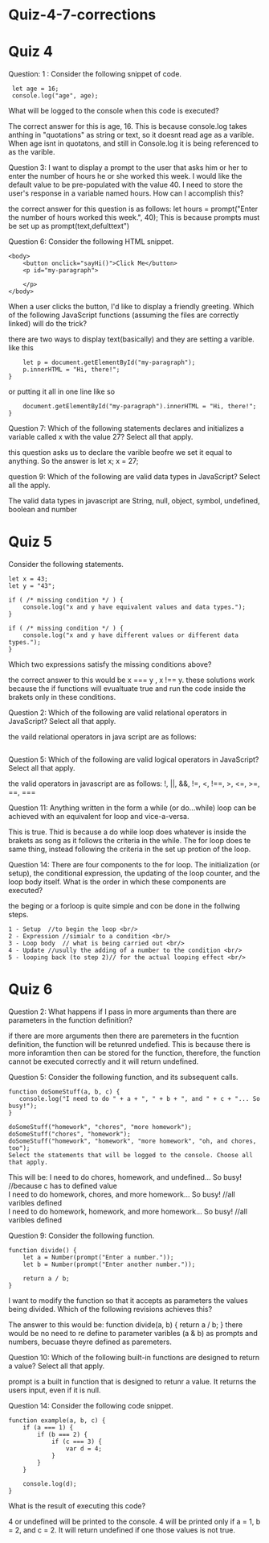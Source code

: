 # Quiz-4-7-corrections

# Quiz 4

 Question: 1 : Consider the following snippet of code.
 ```
  let age = 16;
  console.log("age", age);
  ```
  What will be logged to the console when this code is executed?

The correct answer for this is age, 16. This is because console.log takes anthing in "quotations" as string or text, so it doesnt read age 
as a varible. When age isnt in quotatons, and still in Console.log it is being referenced to as the varible. 

 Question 3: I want to display a prompt to the user that asks him or her to enter the number of hours he or she worked this week. 
 I would like the default value to be pre-populated with the value 40. I need to store the user's response in a variable named hours.
How can I accomplish this?

the correct answer for this question is as follows: 
let hours = prompt("Enter the number of hours worked this week.", 40); This is because prompts must be set up as prompt(text,defulttext")

Question 6: Consider the following HTML snippet.
```
<body>
    <button onclick="sayHi()">Click Me</button>
    <p id="my-paragraph">

    </p>
</body>
```
When a user clicks the button, I'd like to display a friendly greeting. Which of the following JavaScript functions 
(assuming the files are correctly linked) will do the trick? 

there are two ways to display text(basically) and they are setting a varible. like this 
```function sayHi() {
    let p = document.getElementById("my-paragraph");
    p.innerHTML = "Hi, there!";
}
```

or putting it all in one line like so
```function sayHi() {
    document.getElementById("my-paragraph").innerHTML = "Hi, there!";
}
```
Question 7: Which of the following statements declares and initializes a variable called x with the value 27? Select all that apply.

this question asks us to declare the varible beofre we set it equal to anything. So the answer is 
let x; 
x = 27; 

question 9: Which of the following are valid data types in JavaScript? Select all the apply.

The valid data types in javascript are String, null, object, symbol, undefined, boolean and number 

# Quiz 5

Consider the following statements.
```
let x = 43;
let y = "43";

if ( /* missing condition */ ) {
    console.log("x and y have equivalent values and data types.");
}

if ( /* missing condition */ ) {
    console.log("x and y have different values or different data types.");
}
```
Which two expressions satisfy the missing conditions above?

the correct answer to this would be x === y , x !== y. these solutions work because the if functions will evualtuate true and run the code inside the brakets only in these conditions. 

Question 2: Which of the following are valid relational operators in JavaScript? Select all that apply.

the vaild relational operators in java script are as follows:
```!=, <, !==, >, <=, >=, ==, ===
```
Question 5: Which of the following are valid logical operators in JavaScript? Select all that apply.

 the valid operators in javascript are as follows: !, ||, &&, !=, <, !==, >, <=, >=, ==, ===
 
Question 11: Anything written in the form a while (or do...while) loop can be achieved with an equivalent for loop and vice-a-versa.

This is true. Thid is because a do while loop does whatever is inside the brakets as song as it follows the criteria in the while. The for loop does te same thing, instead following the criteria in the set up protion of the loop. 

Question 14: There are four components to the for loop. The initialization (or setup), the conditional expression, the updating of the loop counter, and the loop body itself. What is the order in which these components are executed?

the beging or a forloop is quite simple and con be done in the follwing steps. 
```
1 - Setup  //to begin the loop <br/> 
2 - Expression //simialr to a condition <br/> 
3 - Loop body  // what is being carried out <br/> 
4 - Update //usully the adding of a number to the condition <br/> 
5 - looping back (to step 2)// for the actual looping effect <br/>  
```
# Quiz 6

Question 2: What happens if I pass in more arguments than there are parameters in the function definition? 

if there are more arguments then there are paremeters in the fucntion definition, the function will be retunred undefied. This is because there is more inforamtion then can be stored for the function, therefore, the function cannot be executed correctly and it will return undefined. 

Question 5: Consider the following function, and its subsequent calls.
```
function doSomeStuff(a, b, c) {
   console.log("I need to do " + a + ", " + b + ", and " + c + "... So busy!");
}

doSomeStuff("homework", "chores", "more homework");
doSomeStuff("chores", "homework");
doSomeStuff("homework", "homework", "more homework", "oh, and chores, too");
Select the statements that will be logged to the console. Choose all that apply.
```
This will be: I need to do chores, homework, and undefined... So busy! //because c has to defined value <br/>
I need to do homework, chores, and more homework... So busy! //all varibles defined <br/>
I need to do homework, homework, and more homework... So busy! //all varibles defined <br/>

Question 9: Consider the following function.
```
function divide() {
    let a = Number(prompt("Enter a number."));
    let b = Number(prompt("Enter another number."));

    return a / b;
}
```
I want to modify the function so that it accepts as parameters the values being divided. Which of the following revisions achieves this?

The answer to this would be: 
function divide(a, b) {
    return a / b;
} 
there would be no need to re define to parameter varibles (a & b) as prompts and numbers, becuase theyre defined as paremeters. 

Question 10: Which of the following built-in functions are designed to return a value? Select all that apply.

prompt is a built in function that is designed to retunr a value. It returns the users input, even if it is null. 

Question 14: Consider the following code snippet.
```
function example(a, b, c) {
    if (a === 1) {
        if (b === 2) {
            if (c === 3) {
                var d = 4;
            }
        }
    }

    console.log(d);
}
```
What is the result of executing this code?

4 or undefined will be printed to the console. 4 will be printed only if a = 1, b = 2, and c = 2. 
It will return undefined if one those values is not true. 

